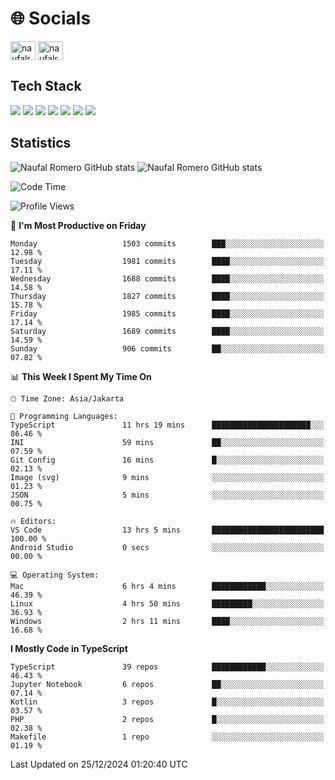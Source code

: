 <h1 align="">🌐 Socials</h1>
<p align="left">
<a href="https://linkedin.com/in/naufal-romero-putra-pratama-9ab816177/" target="blank"><img align="center" src="https://raw.githubusercontent.com/rahuldkjain/github-profile-readme-generator/master/src/images/icons/Social/linked-in-alt.svg" alt="naufalromero" height="30" width="40" /></a>
<a href="https://instagram.com/naufalromero" target="blank"><img align="center" src="https://raw.githubusercontent.com/rahuldkjain/github-profile-readme-generator/master/src/images/icons/Social/instagram.svg" alt="naufalromero" height="30" width="40" /></a>
</p>


<h2 align="">Tech Stack</h2>
<div align="">
  <img src="https://img.shields.io/badge/next.js-000000?style=for-the-badge&logo=nextdotjs&logoColor=white"/>
 <img src="https://img.shields.io/badge/typescript-%23007ACC.svg?style=for-the-badge&logo=typescript&logoColor=white"/>
 <img src="https://img.shields.io/badge/react-%2320232a.svg?style=for-the-badge&logo=react&logoColor=%2361DAFB"/>
 <img src="https://img.shields.io/badge/tailwindcss-%2338B2AC.svg?style=for-the-badge&logo=tailwind-css&logoColor=white"/>
 <img src="https://img.shields.io/badge/Prisma-3982CE?style=for-the-badge&logo=Prisma&logoColor=white"/>
 <img src="https://img.shields.io/badge/javascript-%23323330.svg?style=for-the-badge&logo=javascript&logoColor=%23F7DF1E"/>
 <img src="https://img.shields.io/badge/java-%23ED8B00.svg?style=for-the-badge&logo=openjdk&logoColor=white"/>
</div>


<h2 align="">Statistics</h2>
<div align="">
<img src="https://github-readme-stats-xi-nine-74.vercel.app/api?username=romves&show_icons=true&theme=tokyonight&include_all_commits=true&count_private=true" alt="Naufal Romero GitHub stats"/>
<img src="https://github-readme-stats-xi-nine-74.vercel.app/api/top-langs/?username=romves&theme=tokyonight&hide_border=false&include_all_commits=true&count_private=true&layout=compact" alt="Naufal Romero GitHub stats"/>
</div>

<!--START_SECTION:waka-->
![Code Time](http://img.shields.io/badge/Code%20Time-1%2C851%20hrs%2028%20mins-blue)

![Profile Views](http://img.shields.io/badge/Profile%20Views-0-blue)

📅 **I'm Most Productive on Friday** 

```text
Monday                   1503 commits        ███░░░░░░░░░░░░░░░░░░░░░░   12.98 % 
Tuesday                  1981 commits        ████░░░░░░░░░░░░░░░░░░░░░   17.11 % 
Wednesday                1688 commits        ████░░░░░░░░░░░░░░░░░░░░░   14.58 % 
Thursday                 1827 commits        ████░░░░░░░░░░░░░░░░░░░░░   15.78 % 
Friday                   1985 commits        ████░░░░░░░░░░░░░░░░░░░░░   17.14 % 
Saturday                 1689 commits        ████░░░░░░░░░░░░░░░░░░░░░   14.59 % 
Sunday                   906 commits         ██░░░░░░░░░░░░░░░░░░░░░░░   07.82 % 
```


📊 **This Week I Spent My Time On** 

```text
🕑︎ Time Zone: Asia/Jakarta

💬 Programming Languages: 
TypeScript               11 hrs 19 mins      ██████████████████████░░░   86.46 % 
INI                      59 mins             ██░░░░░░░░░░░░░░░░░░░░░░░   07.59 % 
Git Config               16 mins             █░░░░░░░░░░░░░░░░░░░░░░░░   02.13 % 
Image (svg)              9 mins              ░░░░░░░░░░░░░░░░░░░░░░░░░   01.23 % 
JSON                     5 mins              ░░░░░░░░░░░░░░░░░░░░░░░░░   00.75 % 

🔥 Editors: 
VS Code                  13 hrs 5 mins       █████████████████████████   100.00 % 
Android Studio           0 secs              ░░░░░░░░░░░░░░░░░░░░░░░░░   00.00 % 

💻 Operating System: 
Mac                      6 hrs 4 mins        ████████████░░░░░░░░░░░░░   46.39 % 
Linux                    4 hrs 50 mins       █████████░░░░░░░░░░░░░░░░   36.93 % 
Windows                  2 hrs 11 mins       ████░░░░░░░░░░░░░░░░░░░░░   16.68 % 
```

**I Mostly Code in TypeScript** 

```text
TypeScript               39 repos            ████████████░░░░░░░░░░░░░   46.43 % 
Jupyter Notebook         6 repos             ██░░░░░░░░░░░░░░░░░░░░░░░   07.14 % 
Kotlin                   3 repos             █░░░░░░░░░░░░░░░░░░░░░░░░   03.57 % 
PHP                      2 repos             █░░░░░░░░░░░░░░░░░░░░░░░░   02.38 % 
Makefile                 1 repo              ░░░░░░░░░░░░░░░░░░░░░░░░░   01.19 % 
```




 Last Updated on 25/12/2024 01:20:40 UTC
<!--END_SECTION:waka-->
